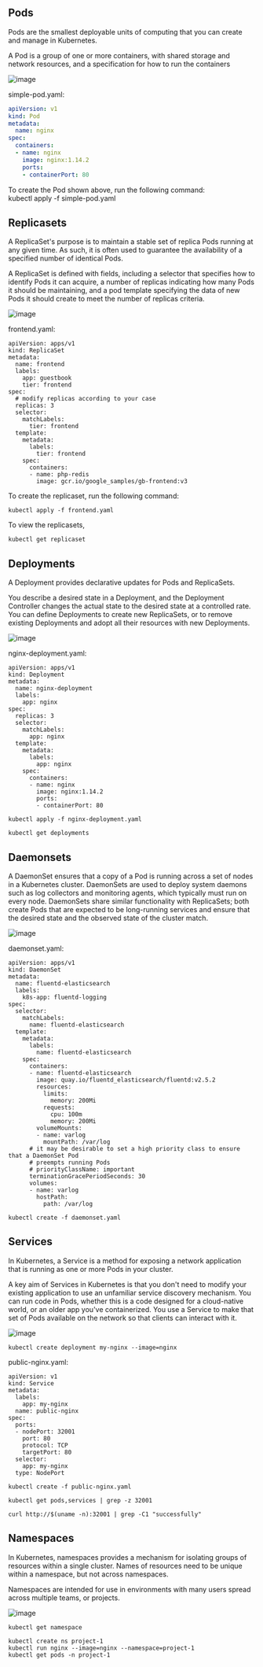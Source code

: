 ## Pods    
Pods are the smallest deployable units of computing that you can create and manage in Kubernetes.   
   
A Pod is a group of one or more containers, with shared storage and network resources, and a specification for how to run the containers   

![image](https://github.com/devopsnov23/k8s-training/assets/150913274/5af852cf-d63c-4bd3-a402-73dc2e948351)

   
simple-pod.yaml:   
```yaml   
apiVersion: v1   
kind: Pod   
metadata:   
  name: nginx   
spec:   
  containers:   
  - name: nginx   
    image: nginx:1.14.2   
    ports:   
    - containerPort: 80   
```

To create the Pod shown above, run the following command:   
kubectl apply -f simple-pod.yaml   
   
## Replicasets    
A ReplicaSet's purpose is to maintain a stable set of replica Pods running at any given time. As such, it is often used to guarantee the availability of a specified number of identical Pods.   
   
A ReplicaSet is defined with fields, including a selector that specifies how to identify Pods it can acquire, a number of replicas indicating how many Pods it should be maintaining, and a pod template specifying the data of new Pods it should create to meet the number of replicas criteria.   


![image](https://github.com/devopsnov23/k8s-training/assets/150913274/d2ad303b-7268-4ec2-b36a-f63732820f14)

frontend.yaml:   
```console
apiVersion: apps/v1   
kind: ReplicaSet   
metadata:   
  name: frontend   
  labels:   
    app: guestbook   
    tier: frontend   
spec:   
  # modify replicas according to your case   
  replicas: 3   
  selector:   
    matchLabels:   
      tier: frontend   
  template:   
    metadata:   
      labels:   
        tier: frontend   
    spec:   
      containers:   
      - name: php-redis   
        image: gcr.io/google_samples/gb-frontend:v3   
```
   
To create the replicaset, run the following command:  
```console
kubectl apply -f frontend.yaml   
```
To view the replicasets,    
```console
kubectl get replicaset
```
   
## Deployments    
A Deployment provides declarative updates for Pods and ReplicaSets.   
   
You describe a desired state in a Deployment, and the Deployment Controller changes the actual state to the desired state at a controlled rate. You can define Deployments to create new ReplicaSets, or to remove existing Deployments and adopt all their resources with new Deployments.   


![image](https://github.com/devopsnov23/k8s-training/assets/150913274/80c90c29-1514-4cec-b60b-a3671ba5ca55)


nginx-deployment.yaml:   
```console
apiVersion: apps/v1   
kind: Deployment   
metadata:   
  name: nginx-deployment   
  labels:   
    app: nginx   
spec:   
  replicas: 3   
  selector:   
    matchLabels:   
      app: nginx   
  template:   
    metadata:   
      labels:   
        app: nginx   
    spec:   
      containers:   
      - name: nginx   
        image: nginx:1.14.2   
        ports:   
        - containerPort: 80   
```
```console   
kubectl apply -f nginx-deployment.yaml   
   
kubectl get deployments   
``` 
## Daemonsets    
A DaemonSet ensures that a copy of a Pod is running across a set of nodes in a Kubernetes cluster. DaemonSets are used to deploy system daemons such as log collectors and monitoring agents, which typically must run on every node. DaemonSets share similar functionality with ReplicaSets; both create Pods that are expected to be long-running services and ensure that the desired state and the observed state of the cluster match.   

![image](https://github.com/devopsnov23/k8s-training/assets/150913274/63e87f9f-cdf0-4973-965b-ba878ce4d5cf)

   
daemonset.yaml:   
```console 
apiVersion: apps/v1   
kind: DaemonSet   
metadata:   
  name: fluentd-elasticsearch   
  labels:   
    k8s-app: fluentd-logging   
spec:   
  selector:   
    matchLabels:   
      name: fluentd-elasticsearch   
  template:   
    metadata:   
      labels:   
        name: fluentd-elasticsearch   
    spec:   
      containers:   
      - name: fluentd-elasticsearch   
        image: quay.io/fluentd_elasticsearch/fluentd:v2.5.2   
        resources:   
          limits:   
            memory: 200Mi   
          requests:   
            cpu: 100m   
            memory: 200Mi   
        volumeMounts:   
        - name: varlog   
          mountPath: /var/log   
      # it may be desirable to set a high priority class to ensure that a DaemonSet Pod   
      # preempts running Pods   
      # priorityClassName: important   
      terminationGracePeriodSeconds: 30   
      volumes:   
      - name: varlog   
        hostPath:   
          path: /var/log   
```
```console   
kubectl create -f daemonset.yaml   
```  
   
## Services    
   
In Kubernetes, a Service is a method for exposing a network application that is running as one or more Pods in your cluster.   
   
A key aim of Services in Kubernetes is that you don't need to modify your existing application to use an unfamiliar service discovery mechanism. You can run code in Pods, whether this is a code designed for a cloud-native world, or an older app you've containerized. You use a Service to make that set of Pods available on the network so that clients can interact with it.   

![image](https://github.com/devopsnov23/k8s-training/assets/150913274/c9746cb6-93c4-4a52-a1f9-1782b3664261)


```console
kubectl create deployment my-nginx --image=nginx   
```   
public-nginx.yaml:   
```console
apiVersion: v1   
kind: Service   
metadata:   
  labels:   
    app: my-nginx   
  name: public-nginx   
spec:   
  ports:   
  - nodePort: 32001   
    port: 80   
    protocol: TCP   
    targetPort: 80   
  selector:   
    app: my-nginx   
  type: NodePort   
```
```console   
kubectl create -f public-nginx.yaml   
   
kubectl get pods,services | grep -z 32001   
   
curl http://$(uname -n):32001 | grep -C1 "successfully"   
```
  
## Namespaces    
In Kubernetes, namespaces provides a mechanism for isolating groups of resources within a single cluster. Names of resources need to be unique within a namespace, but not across namespaces.   
   
Namespaces are intended for use in environments with many users spread across multiple teams, or projects.   

![image](https://github.com/devopsnov23/k8s-training/assets/150913274/6af06a02-24b6-43f9-956f-ddd242500a3b)


```console
kubectl get namespace   
   
kubectl create ns project-1    
kubectl run nginx --image=nginx --namespace=project-1    
kubectl get pods -n project-1
```
